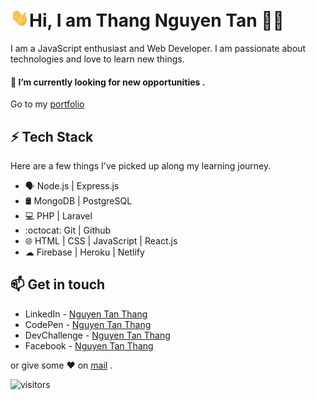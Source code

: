 # <img src="https://raw.githubusercontent.com/ABSphreak/ABSphreak/master/gifs/Hi.gif" width="30px">Hi, I am Thang Nguyen Tan 👨‍💻

I am a JavaScript enthusiast and Web Developer. I am passionate about technologies and love to learn new things.

#### 🔭 I’m currently looking for new opportunities .
Go to my [portfolio](https://nguyentanthang.github.io/Web-Portfolio/)

## ⚡ Tech Stack

Here are a few things I've picked up along my learning journey.

* 🗣 Node.js | Express.js
* 🛢️ MongoDB | PostgreSQL 
* :computer: PHP | Laravel
* :octocat: Git | Github
* 🌐 HTML | CSS | JavaScript | React.js
* ☁ Firebase | Heroku | Netlify

## 📫 Get in touch
- LinkedIn - [Nguyen Tan Thang](https://www.linkedin.com/in/th%E1%BA%AFng-nguy%E1%BB%85n-t%E1%BA%A5n-a55239187/)
- CodePen - [Nguyen Tan Thang](https://codepen.io/nguyn-tn-thng)
- DevChallenge - [Nguyen Tan Thang](https://portfolio.devchallenges.io/NguyenTanThang)
- Facebook - [Nguyen Tan Thang](https://www.facebook.com/tanthang.nguyen.58/)

 or give some ♥ on [mail](mailto:nguyentanthang1118@gmail.com) .



![visitors](https://visitor-badge.glitch.me/badge?page_id=NguyenTanThang/NguyenTanThang)
